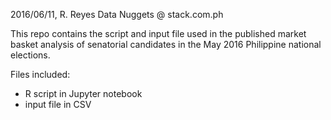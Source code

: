 2016/06/11, R. Reyes
Data Nuggets @ stack.com.ph

This repo contains the script and input file used in the published market basket analysis of senatorial candidates in the May 2016 Philippine national elections.

Files included:
- R script in Jupyter notebook
- input file in CSV
